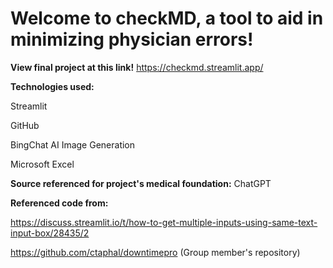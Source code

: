 # Welcome to checkMD, a tool to aid in minimizing physician errors!

**View final project at this link!**
https://checkmd.streamlit.app/

**Technologies used:**  

Streamlit  

GitHub  

BingChat AI Image Generation  

Microsoft Excel  

**Source referenced for project's medical foundation:** ChatGPT  

**Referenced code from:**  

https://discuss.streamlit.io/t/how-to-get-multiple-inputs-using-same-text-input-box/28435/2  

https://github.com/ctaphal/downtimepro (Group member's repository)

